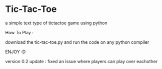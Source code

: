 # Tic-Tac-Toe
a simple text type of tictactoe game using python

How To Play :

download the tic-tac-toe.py and run the code on any python compiler

ENJOY :D

version 0.2 update :
fixed an issue where players can play over eachother
